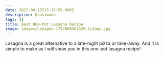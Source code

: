 ```yaml
---
date: 2017-04-13T15:15:58.000Z
description: Quasimodo
tags: []
title: Best One-Pot Lasagna Recipe
image: images/Lasagna-1757868561329-ii1nqv.jpg
---
```

Lasagna is a great alternative to a late-night pizza or take-away. And it is simple to make as I will show you in this one-pot lasagna recipe!